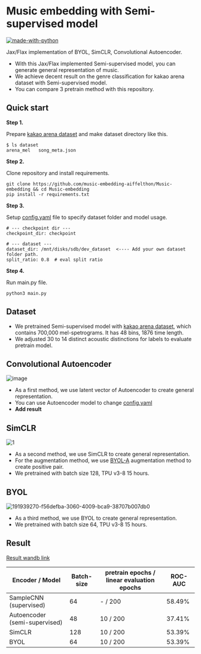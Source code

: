 # Music embedding with Semi-supervised model

[![made-with-python](https://img.shields.io/badge/Made%20with-Python-1f425f.svg)](https://www.python.org/)


Jax/Flax implementation of BYOL, SimCLR, Convolutional Autoencoder.

* With this Jax/Flax implemented Semi-supervised model, you can generate general representation of music.
* We achieve decent result on the genre classification for kakao arena dataset with Semi-supervised model.
* You can compare 3 pretrain method with this repository.

## Quick start
**Step 1.**

Prepare [kakao arena dataset](https://arena.kakao.com/c/8) and make dataset directory like this.
```
$ ls dataset
arena_mel   song_meta.json
```

**Step 2.**

Clone repository and install requirements.

```
git clone https://github.com/music-embedding-aiffelthon/Music-embedding && cd Music-embedding
pip install -r requirements.txt
```

**Step 3.**

Setup [config.yaml](https://github.com/music-embedding-aiffelthon/Music-embedding/blob/master/config/config.yaml) file to specify dataset folder and model usage.
```
# --- checkpoint dir ---
checkpoint_dir: checkpoint

# --- dataset ---
dataset_dir: /mnt/disks/sdb/dev_dataset  <---- Add your own dataset folder path.
split_ratio: 0.8  # eval split ratio
```

**Step 4.**

Run main.py file.
```
python3 main.py
```

## Dataset
* We pretrained Semi-supervised model with [kakao arena dataset](https://arena.kakao.com/c/8), which contains 700,000 mel-spetrograms. It has 48 bins, 1876 time length. 
* We adjusted 30 to 14 distinct acoustic distinctions for labels to evaluate pretrain model.

## Convolutional Autoencoder 
![image](https://user-images.githubusercontent.com/85149409/191931651-159657ab-b941-4335-9d1e-931c520ad219.png)


* As a first method, we use latent vector of Autoencoder to create general representation.
* You can use Autoencoder model to change [config.yaml](https://github.com/music-embedding-aiffelthon/Music-embedding/blob/master/config/config.yaml)
* **Add result**

## SimCLR 
![1](https://user-images.githubusercontent.com/85149409/191939638-e73076d9-3423-4a20-8a8c-c6cf2d6ba693.png)

* As a second method, we use SimCLR to create general representation.
* For the augmentation method, we use [BYOL-A](https://github.com/nttcslab/byol-a) augmentation method to create positive pair. 
* We pretrained with batch size 128, TPU v3-8 15 hours.

## BYOL
![191939270-f56defba-3060-4009-bca9-38707b007db0](https://user-images.githubusercontent.com/85149409/191939763-052f361f-55fd-4f12-ae79-b0c623577593.png)

* As a third method, we use BYOL to create general representation.
* We pretrained with batch size 64, TPU v3-8 15 hours.

## Result
[Result wandb link](https://wandb.ai/aiffelthon/CLR/reports/Music-embedding-with-semi-supervised-learning--VmlldzoyNjk1Nzgy)

| Encoder / Model | Batch-size | pretrain epochs / linear evaluation epochs |  ROC-AUC |
|-------------|-----|-------|-------------|
| SampleCNN (supervised) | 64 | - / 200 | 58.49% |
| Autoencoder (semi-supervised) | 48 | 10 / 200 | 37.41% |
| SimCLR | 128 | 10 / 200 | 53.39% |
| BYOL | 64 | 10 / 200 | 53.39% |
